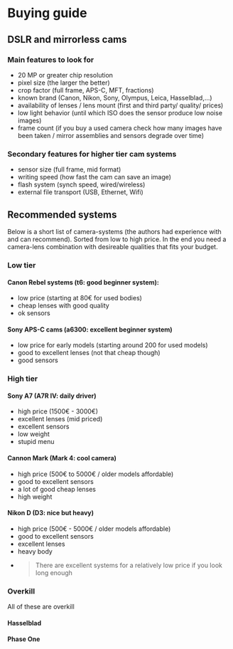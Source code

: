 # Buying guide
## DSLR and mirrorless cams
### Main features to look for
- 20 MP or greater chip resolution
- pixel size (the larger the better)
- crop factor (full frame, APS-C, MFT, fractions)
- known brand (Canon, Nikon, Sony, Olympus, Leica, Hasselblad,...)
- availability of lenses / lens mount (first and third party/ quality/ prices)
- low light behavior (until which ISO does the sensor produce low noise images) 
- frame count (if you buy a used camera check how many images have been taken / mirror assemblies and sensors degrade over time)


### Secondary features for higher tier cam systems 
- sensor size (full frame, mid format)
- writing speed (how fast the cam can save an image)
- flash system (synch speed, wired/wireless)
- external file transport (USB, Ethernet, Wifi)

## Recommended systems
Below is a short list of camera-systems (the authors had experience with and can recommend). Sorted from low to high price.
In the end you need a camera-lens combination with desireable qualities that fits your budget. 
### Low tier
#### Canon Rebel systems (t6: good beginner system): 
- low price (starting at 80€ for used bodies)
- cheap lenses with good quality
- ok sensors

#### Sony APS-C cams (a6300: excellent beginner system)
- low price for early models (starting around 200 for used models)
- good to excellent lenses (not that cheap though)
- good sensors 

### High tier
#### Sony A7 (A7R IV: daily driver)
- high price (1500€ - 3000€)
- excellent lenses (mid priced)
- excellent sensors
- low weight
- stupid menu

#### Cannon Mark (Mark 4: cool camera)
- high price (500€ to 5000€ / older models affordable)
- good to excellent sensors
- a lot of good cheap lenses
- high weight

#### Nikon D (D3: nice but heavy)
- high price (500€ - 5000€ / older models affordable)
- good to excellent sensors
- excellent lenses
- heavy body
- > There are excellent systems for a relatively low price if you look long enough

### Overkill
All of these are overkill 
#### Hasselblad 
#### Phase One
